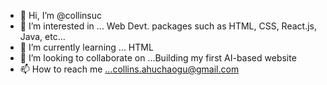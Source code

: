- 👋 Hi, I’m @collinsuc
- 👀 I’m interested in ... Web Devt. packages such as HTML, CSS, React.js, Java, etc...
- 🌱 I’m currently learning ... HTML
- 💞️ I’m looking to collaborate on ...Building my first AI-based website
- 📫 How to reach me ...collins.ahuchaogu@gmail.com

<!---
collinsuc/collinsuc is a ✨ special ✨ repository because its `README.md` (this file) appears on your GitHub profile.
You can click the Preview link to take a look at your changes.
--->
